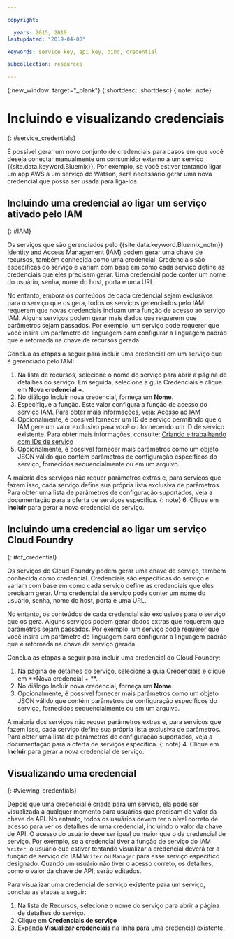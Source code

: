 ```yaml
---

copyright:

  years: 2015, 2019
lastupdated: "2019-04-08"

keywords: service key, api key, bind, credential

subcollection: resources

---
```


{:new_window: target="_blank"}
{:shortdesc: .shortdesc}
{:note: .note}


# Incluindo e visualizando credenciais
{: #service_credentials}

É possível gerar um novo conjunto de credenciais para casos em que você deseja conectar manualmente um consumidor externo a um serviço {{site.data.keyword.Bluemix}}. Por exemplo, se você estiver tentando ligar um app AWS a um serviço do Watson, será necessário gerar uma nova credencial que possa ser usada para ligá-los.

## Incluindo uma credencial ao ligar um serviço ativado pelo IAM
{: #IAM}

Os serviços que são gerenciados pelo {{site.data.keyword.Bluemix_notm}} Identity and Access Management (IAM) podem gerar uma chave de recursos, também conhecida como uma credencial. Credenciais são específicas do serviço e variam com base em como cada serviço
define as credenciais que eles precisam gerar. Uma credencial pode conter um nome do usuário, senha, nome do host, porta e uma URL.

No entanto, embora os conteúdos de cada credencial sejam exclusivos para o serviço que os gera, todos os serviços gerenciados pelo IAM requerem que novas credenciais incluam uma função de acesso ao serviço IAM. Alguns serviços podem gerar mais dados que requerem que parâmetros sejam passados. Por exemplo, um serviço pode requerer que você insira um parâmetro de linguagem para configurar a linguagem padrão que é retornada na chave de recursos gerada.

Conclua as etapas a seguir para incluir uma credencial em um serviço que é gerenciado pelo IAM:

1. Na lista de recursos, selecione o nome do serviço para abrir a página de detalhes do serviço. Em seguida, selecione a guia Credenciais e clique em **Nova credencial +**.
2. No diálogo Incluir nova credencial, forneça um **Nome**.
3. Especifique a função. Este valor configura a função de acesso do serviço IAM. Para obter mais informações, veja: [Acesso ao IAM](/docs/iam?topic=iam-userroles)
4. Opcionalmente, é possível fornecer um ID de serviço permitindo que o IAM gere um valor exclusivo para você ou fornecendo um ID de serviço existente. Para obter mais informações, consulte: [Criando e trabalhando com IDs de serviço](/docs/iam?topic=iam-serviceids)
5. Opcionalmente, é possível fornecer mais parâmetros como um objeto JSON válido que contém parâmetros de configuração específicos do serviço, fornecidos sequencialmente ou em um arquivo.

  A maioria dos serviços não requer parâmetros extras e, para serviços que fazem isso, cada serviço define sua própria lista exclusiva de parâmetros. Para obter uma lista de parâmetros de configuração suportados, veja a documentação para a oferta de serviços específica.
  {: note}
6. Clique em **Incluir** para gerar a nova credencial de serviço.

## Incluindo uma credencial ao ligar um serviço Cloud Foundry
{: #cf_credential}

Os serviços do Cloud Foundry podem gerar uma chave de serviço, também conhecida como credencial. Credenciais são específicas do serviço e variam com base em como cada serviço
define as credenciais que eles precisam gerar. Uma credencial de serviço pode conter um nome do usuário, senha, nome do host, porta e uma URL.

No entanto, os conteúdos de cada credencial são exclusivos para o serviço que os gera. Alguns serviços podem gerar dados extras que requerem que parâmetros sejam passados. Por exemplo, um serviço pode requerer que você insira um parâmetro de linguagem para configurar a linguagem padrão que é retornada na chave de serviço gerada.

Conclua as etapas a seguir para incluir uma credencial do Cloud Foundry:

1. Na página de detalhes do serviço, selecione a guia Credenciais e clique em **Nova credencial + **.
2. No diálogo Incluir nova credencial, forneça um **Nome**.
3. Opcionalmente, é possível fornecer mais parâmetros como um objeto JSON válido que contém parâmetros de configuração específicos do serviço, fornecidos sequencialmente ou em um arquivo.

  A maioria dos serviços não requer parâmetros extras e, para serviços que fazem isso, cada serviço define sua própria lista exclusiva de parâmetros. Para obter uma lista de parâmetros de configuração suportados, veja a documentação para a oferta de serviços específica.
  {: note}
4. Clique em **Incluir** para gerar a nova credencial de serviço.

## Visualizando uma credencial
{: #viewing-credentials}

Depois que uma credencial é criada para um serviço, ela pode ser visualizada a qualquer momento para usuários que precisam do valor da chave de API. No entanto, todos os usuários devem ter o nível correto de acesso para ver os detalhes de uma credencial, incluindo o valor da chave de API. O acesso do usuário deve ser igual ou maior que o da credencial de serviço. Por exemplo, se a credencial tiver a função de serviço do IAM `Writer`, o usuário que estiver tentando visualizar a credencial deverá ter a função de serviço do IAM `Writer` ou `Manager` para esse serviço específico designado. Quando um usuário não tiver o acesso correto, os detalhes, como o valor da chave de API, serão editados.

Para visualizar uma credencial de serviço existente para um serviço, conclua as etapas a seguir:

1. Na lista de Recursos, selecione o nome do serviço para abrir a página de detalhes do serviço. 
2. Clique em **Credenciais de serviço**
3. Expanda **Visualizar credenciais** na linha para uma credencial existente.

